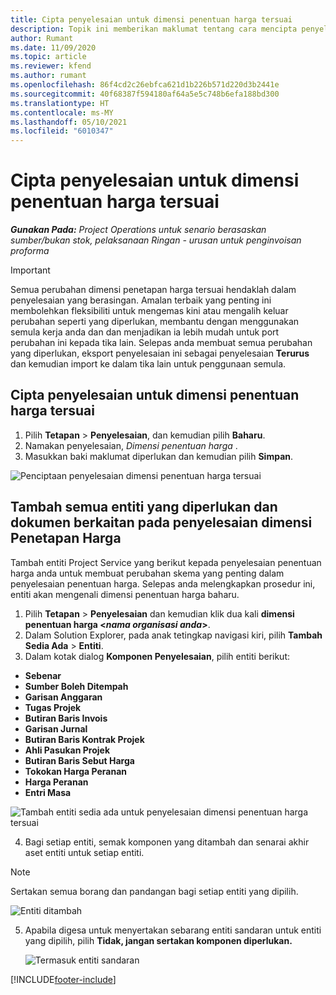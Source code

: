 ```yaml
---
title: Cipta penyelesaian untuk dimensi penentuan harga tersuai
description: Topik ini memberikan maklumat tentang cara mencipta penyelesaian untuk dimensi penentuan harga tersuai.
author: Rumant
ms.date: 11/09/2020
ms.topic: article
ms.reviewer: kfend
ms.author: rumant
ms.openlocfilehash: 86f4cd2c26ebfca621d1b226b571d220d3b2441e
ms.sourcegitcommit: 40f68387f594180af64a5e5c748b6efa188bd300
ms.translationtype: HT
ms.contentlocale: ms-MY
ms.lasthandoff: 05/10/2021
ms.locfileid: "6010347"
---
```

# <a name="create-a-solution-for-custom-pricing-dimensions"></a>Cipta penyelesaian untuk dimensi penentuan harga tersuai

 _**Gunakan Pada:** Project Operations untuk senario berasaskan sumber/bukan stok, pelaksanaan Ringan - urusan untuk penginvoisan proforma_ 

>[!IMPORTANT]
>Semua perubahan dimensi penetapan harga tersuai hendaklah dalam penyelesaian yang berasingan. Amalan terbaik yang penting ini membolehkan fleksibiliti untuk mengemas kini atau mengalih keluar perubahan seperti yang diperlukan, membantu dengan menggunakan semula kerja anda dan dan menjadikan ia lebih mudah untuk port perubahan ini kepada tika lain. Selepas anda membuat semua perubahan yang diperlukan, eksport penyelesaian ini sebagai penyelesaian **Terurus** dan kemudian import ke dalam tika lain untuk penggunaan semula.

## <a name="create-a-solution-for-custom-pricing-dimensions"></a>Cipta penyelesaian untuk dimensi penentuan harga tersuai

1.  Pilih **Tetapan** > **Penyelesaian**, dan kemudian pilih **Baharu**.
2.  Namakan penyelesaian, *Dimensi penentuan harga <your organization name>*.
3. Masukkan baki maklumat diperlukan dan kemudian pilih **Simpan**.

  ![Penciptaan penyelesaian dimensi penentuan harga tersuai](./media/Creation-of-custom-pricing-dimension-solution.png)
 
## <a name="add-all-required-entities-and-related-components-to-the-pricing-dimension-solution"></a>Tambah semua entiti yang diperlukan dan dokumen berkaitan pada penyelesaian dimensi Penetapan Harga

Tambah entiti Project Service yang berikut kepada penyelesaian penentuan harga anda untuk membuat perubahan skema yang penting dalam penyelesaian penentuan harga. Selepas anda melengkapkan prosedur ini, entiti akan mengenali dimensi penentuan harga baharu.

1.  Pilih **Tetapan** > **Penyelesaian** dan kemudian klik dua kali **dimensi penentuan harga <*nama organisasi anda*>**.
2.  Dalam Solution Explorer, pada anak tetingkap navigasi kiri, pilih **Tambah Sedia Ada** > **Entiti**.
3.  Dalam kotak dialog **Komponen Penyelesaian**, pilih entiti berikut:
 
   - **Sebenar**
   - **Sumber Boleh Ditempah**
   - **Garisan Anggaran**
   - **Tugas Projek**
   - **Butiran Baris Invois**
   - **Garisan Jurnal**
   - **Butiran Baris Kontrak Projek**
   - **Ahli Pasukan Projek**
   - **Butiran Baris Sebut Harga**
   - **Tokokan Harga Peranan**
   - **Harga Peranan**
   - **Entri Masa**
 
   ![Tambah entiti sedia ada untuk penyelesaian dimensi penentuan harga tersuai](./media/Existing-entities-to-PD-solution.png)
 
 4. Bagi setiap entiti, semak komponen yang ditambah dan senarai akhir aset entiti untuk setiap entiti. 

   >[!NOTE]
   > Sertakan semua borang dan pandangan bagi setiap entiti yang dipilih.

  ![Entiti ditambah](./media/solution-component-selection.png)


5.  Apabila digesa untuk menyertakan sebarang entiti sandaran untuk entiti yang dipilih, pilih **Tidak, jangan sertakan komponen diperlukan.**

    ![Termasuk entiti sandaran](./media/Do-not-include-required.png)


[!INCLUDE[footer-include](../includes/footer-banner.md)]